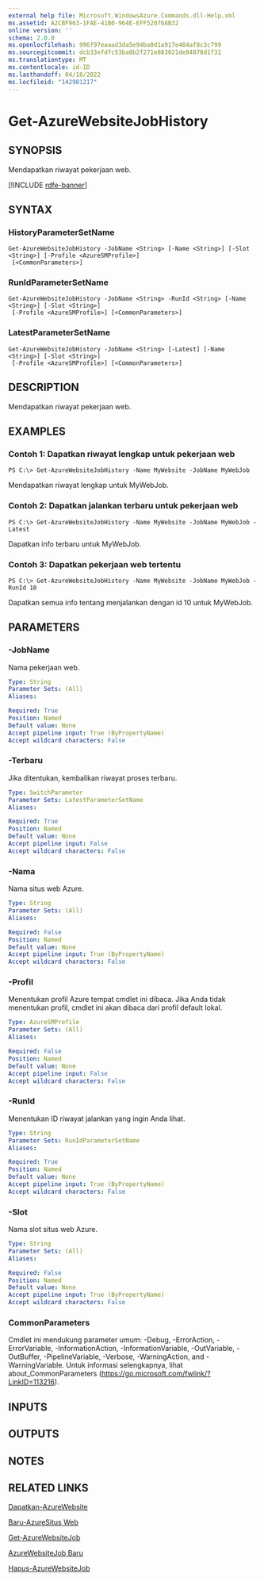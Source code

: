 ```yaml
---
external help file: Microsoft.WindowsAzure.Commands.dll-Help.xml
ms.assetid: A2CBF963-1FAE-41B0-964E-EFF52076AB32
online version: ''
schema: 2.0.0
ms.openlocfilehash: 996f97eaaad3da5e94ba0d1a917e484af8c3c799
ms.sourcegitcommit: dcb33efdfc53ba0b2f271e883021de84878d1f31
ms.translationtype: MT
ms.contentlocale: id-ID
ms.lasthandoff: 04/18/2022
ms.locfileid: "142981217"
---
```

# Get-AzureWebsiteJobHistory

## SYNOPSIS
Mendapatkan riwayat pekerjaan web.

[!INCLUDE [rdfe-banner](../../includes/rdfe-banner.md)]

## SYNTAX

### HistoryParameterSetName
```
Get-AzureWebsiteJobHistory -JobName <String> [-Name <String>] [-Slot <String>] [-Profile <AzureSMProfile>]
 [<CommonParameters>]
```

### RunIdParameterSetName
```
Get-AzureWebsiteJobHistory -JobName <String> -RunId <String> [-Name <String>] [-Slot <String>]
 [-Profile <AzureSMProfile>] [<CommonParameters>]
```

### LatestParameterSetName
```
Get-AzureWebsiteJobHistory -JobName <String> [-Latest] [-Name <String>] [-Slot <String>]
 [-Profile <AzureSMProfile>] [<CommonParameters>]
```

## DESCRIPTION
Mendapatkan riwayat pekerjaan web.

## EXAMPLES

### Contoh 1: Dapatkan riwayat lengkap untuk pekerjaan web
```
PS C:\> Get-AzureWebsiteJobHistory -Name MyWebsite -JobName MyWebJob
```

Mendapatkan riwayat lengkap untuk MyWebJob.

### Contoh 2: Dapatkan jalankan terbaru untuk pekerjaan web
```
PS C:\> Get-AzureWebsiteJobHistory -Name MyWebsite -JobName MyWebJob -Latest
```

Dapatkan info terbaru untuk MyWebJob.

### Contoh 3: Dapatkan pekerjaan web tertentu
```
PS C:\> Get-AzureWebsiteJobHistory -Name MyWebsite -JobName MyWebJob -RunId 10
```

Dapatkan semua info tentang menjalankan dengan id 10 untuk MyWebJob.

## PARAMETERS

### -JobName
Nama pekerjaan web.

```yaml
Type: String
Parameter Sets: (All)
Aliases: 

Required: True
Position: Named
Default value: None
Accept pipeline input: True (ByPropertyName)
Accept wildcard characters: False
```

### -Terbaru
Jika ditentukan, kembalikan riwayat proses terbaru.

```yaml
Type: SwitchParameter
Parameter Sets: LatestParameterSetName
Aliases: 

Required: True
Position: Named
Default value: None
Accept pipeline input: False
Accept wildcard characters: False
```

### -Nama
Nama situs web Azure.

```yaml
Type: String
Parameter Sets: (All)
Aliases: 

Required: False
Position: Named
Default value: None
Accept pipeline input: True (ByPropertyName)
Accept wildcard characters: False
```

### -Profil
Menentukan profil Azure tempat cmdlet ini dibaca.
Jika Anda tidak menentukan profil, cmdlet ini akan dibaca dari profil default lokal.

```yaml
Type: AzureSMProfile
Parameter Sets: (All)
Aliases: 

Required: False
Position: Named
Default value: None
Accept pipeline input: False
Accept wildcard characters: False
```

### -RunId
Menentukan ID riwayat jalankan yang ingin Anda lihat.

```yaml
Type: String
Parameter Sets: RunIdParameterSetName
Aliases: 

Required: True
Position: Named
Default value: None
Accept pipeline input: True (ByPropertyName)
Accept wildcard characters: False
```

### -Slot
Nama slot situs web Azure.

```yaml
Type: String
Parameter Sets: (All)
Aliases: 

Required: False
Position: Named
Default value: None
Accept pipeline input: True (ByPropertyName)
Accept wildcard characters: False
```

### CommonParameters
Cmdlet ini mendukung parameter umum: -Debug, -ErrorAction, -ErrorVariable, -InformationAction, -InformationVariable, -OutVariable, -OutBuffer, -PipelineVariable, -Verbose, -WarningAction, and -WarningVariable. Untuk informasi selengkapnya, lihat about_CommonParameters (https://go.microsoft.com/fwlink/?LinkID=113216).

## INPUTS

## OUTPUTS

## NOTES

## RELATED LINKS

[Dapatkan-AzureWebsite](./Get-AzureWebsite.md)

[Baru-AzureSitus Web](./New-AzureWebsite.md)

[Get-AzureWebsiteJob](./Get-AzureWebsiteJob.md)

[AzureWebsiteJob Baru](./New-AzureWebsiteJob.md)

[Hapus-AzureWebsiteJob](./Remove-AzureWebsiteJob.md)


